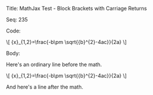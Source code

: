 Title:  MathJax Test - Block Brackets with Carriage Returns

Seq:    235

Code: 

\\[ 
{x}_{1,2}=\frac{-b\pm \sqrt{{b}^{2}-4ac}}{2a} 
\\]


Body: 

Here's an ordinary line before the math. 

\\[ 
{x}_{1,2}=\frac{-b\pm \sqrt{{b}^{2}-4ac}}{2a} 
\\]

And here's a line after the math.
